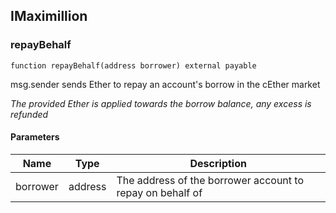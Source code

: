 ## IMaximillion

### repayBehalf

```solidity
function repayBehalf(address borrower) external payable
```

msg.sender sends Ether to repay an account's borrow in the cEther market

_The provided Ether is applied towards the borrow balance, any excess is refunded_

#### Parameters

| Name | Type | Description |
| ---- | ---- | ----------- |
| borrower | address | The address of the borrower account to repay on behalf of |

